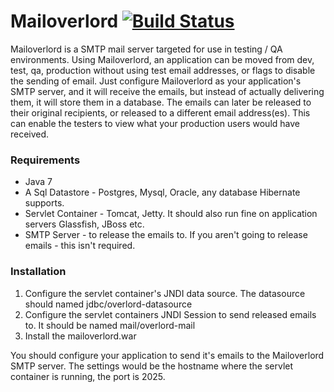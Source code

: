 # Mailoverlord [![Build Status](https://travis-ci.org/skrall/mailoverlord.png?branch=master)](https://travis-ci.org/skrall/mailoverlord)

Mailoverlord is a SMTP mail server targeted for use in testing / QA environments.  Using Mailoverlord,
an application can be moved from dev, test, qa, production without using test email addresses,
or flags to disable the sending of email.  Just configure Mailoverlord as your application's SMTP server,
and it will receive the emails, but instead of actually delivering them, it will store them in a database.  The emails
 can later be released to their original recipients, or released to a different email address(es).  This can enable
 the testers to view what your production users would have received.

### Requirements

* Java 7
* A Sql Datastore - Postgres, Mysql, Oracle, any database Hibernate supports.
* Servlet Container - Tomcat, Jetty.  It should also run fine on application servers Glassfish, JBoss etc.
* SMTP Server - to release the emails to.  If you aren't going to release emails - this isn't required.

### Installation

1. Configure the servlet container's JNDI data source.  The datasource should named jdbc/overlord-datasource
2. Configure the servlet containers JNDI Session to send released emails to.  It should be named mail/overlord-mail
3. Install the mailoverlord.war

You should configure your application to send it's emails to the Mailoverlord SMTP server.  The settings would be the
 hostname where the servlet container is running, the port is 2025.

